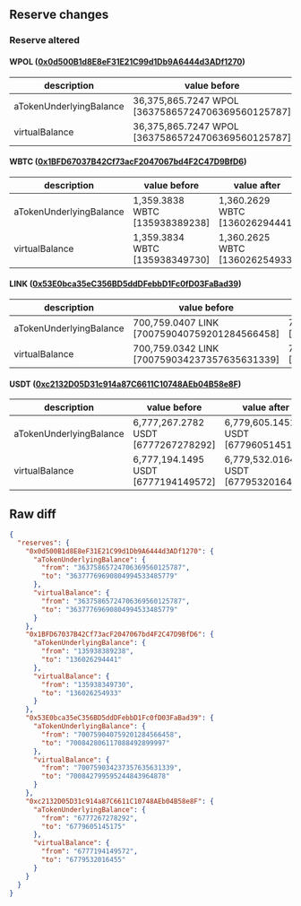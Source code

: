 ## Reserve changes

### Reserve altered

#### WPOL ([0x0d500B1d8E8eF31E21C99d1Db9A6444d3ADf1270](https://polygonscan.com/address/0x0d500B1d8E8eF31E21C99d1Db9A6444d3ADf1270))

| description | value before | value after |
| --- | --- | --- |
| aTokenUnderlyingBalance | 36,375,865.7247 WPOL [36375865724706369560125787] | 36,377,769.6908 WPOL [36377769690804994533485779] |
| virtualBalance | 36,375,865.7247 WPOL [36375865724706369560125787] | 36,377,769.6908 WPOL [36377769690804994533485779] |


#### WBTC ([0x1BFD67037B42Cf73acF2047067bd4F2C47D9BfD6](https://polygonscan.com/address/0x1BFD67037B42Cf73acF2047067bd4F2C47D9BfD6))

| description | value before | value after |
| --- | --- | --- |
| aTokenUnderlyingBalance | 1,359.3838 WBTC [135938389238] | 1,360.2629 WBTC [136026294441] |
| virtualBalance | 1,359.3834 WBTC [135938349730] | 1,360.2625 WBTC [136026254933] |


#### LINK ([0x53E0bca35eC356BD5ddDFebbD1Fc0fD03FaBad39](https://polygonscan.com/address/0x53E0bca35eC356BD5ddDFebbD1Fc0fD03FaBad39))

| description | value before | value after |
| --- | --- | --- |
| aTokenUnderlyingBalance | 700,759.0407 LINK [700759040759201284566458] | 700,842.8061 LINK [700842806117088492899997] |
| virtualBalance | 700,759.0342 LINK [700759034237357635631339] | 700,842.7995 LINK [700842799595244843964878] |


#### USDT ([0xc2132D05D31c914a87C6611C10748AEb04B58e8F](https://polygonscan.com/address/0xc2132D05D31c914a87C6611C10748AEb04B58e8F))

| description | value before | value after |
| --- | --- | --- |
| aTokenUnderlyingBalance | 6,777,267.2782 USDT [6777267278292] | 6,779,605.1451 USDT [6779605145175] |
| virtualBalance | 6,777,194.1495 USDT [6777194149572] | 6,779,532.0164 USDT [6779532016455] |


## Raw diff

```json
{
  "reserves": {
    "0x0d500B1d8E8eF31E21C99d1Db9A6444d3ADf1270": {
      "aTokenUnderlyingBalance": {
        "from": "36375865724706369560125787",
        "to": "36377769690804994533485779"
      },
      "virtualBalance": {
        "from": "36375865724706369560125787",
        "to": "36377769690804994533485779"
      }
    },
    "0x1BFD67037B42Cf73acF2047067bd4F2C47D9BfD6": {
      "aTokenUnderlyingBalance": {
        "from": "135938389238",
        "to": "136026294441"
      },
      "virtualBalance": {
        "from": "135938349730",
        "to": "136026254933"
      }
    },
    "0x53E0bca35eC356BD5ddDFebbD1Fc0fD03FaBad39": {
      "aTokenUnderlyingBalance": {
        "from": "700759040759201284566458",
        "to": "700842806117088492899997"
      },
      "virtualBalance": {
        "from": "700759034237357635631339",
        "to": "700842799595244843964878"
      }
    },
    "0xc2132D05D31c914a87C6611C10748AEb04B58e8F": {
      "aTokenUnderlyingBalance": {
        "from": "6777267278292",
        "to": "6779605145175"
      },
      "virtualBalance": {
        "from": "6777194149572",
        "to": "6779532016455"
      }
    }
  }
}
```